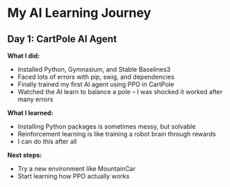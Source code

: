 # My AI Learning Journey

## Day 1: CartPole AI Agent

**What I did:**  
- Installed Python, Gymnasium, and Stable Baselines3  
- Faced lots of errors with pip, swig, and dependencies  
- Finally trained my first AI agent using PPO in CartPole  
- Watched the AI learn to balance a pole – I was shocked it worked after many errors

**What I learned:**  
- Installing Python packages is sometimes messy, but solvable  
- Reinforcement learning is like training a robot brain through rewards  
- I can do this after all

**Next steps:**  
- Try a new environment like MountainCar  
- Start learning how PPO actually works  
